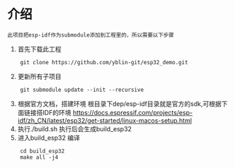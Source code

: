 # 介绍
    此项目把esp-idf作为submodule添加到工程里的，所以需要以下步骤
1. 首先下载此工程
```
    git clone https://github.com/yblin-git/esp32_demo.git
```
2. 更新所有子项目
```
    git submodule update --init --recursive
```
3. 根据官方文档，搭建环境
    根目录下dep/esp-idf目录就是官方的sdk,可根据下面链接搭IDF的环境
    https://docs.espressif.com/projects/esp-idf/zh_CN/latest/esp32/get-started/linux-macos-setup.html
4. 执行./build.sh
    执行后会生成build_esp32
5. 进入build_esp32 编译
```
    cd build_esp32
    make all -j4
```
